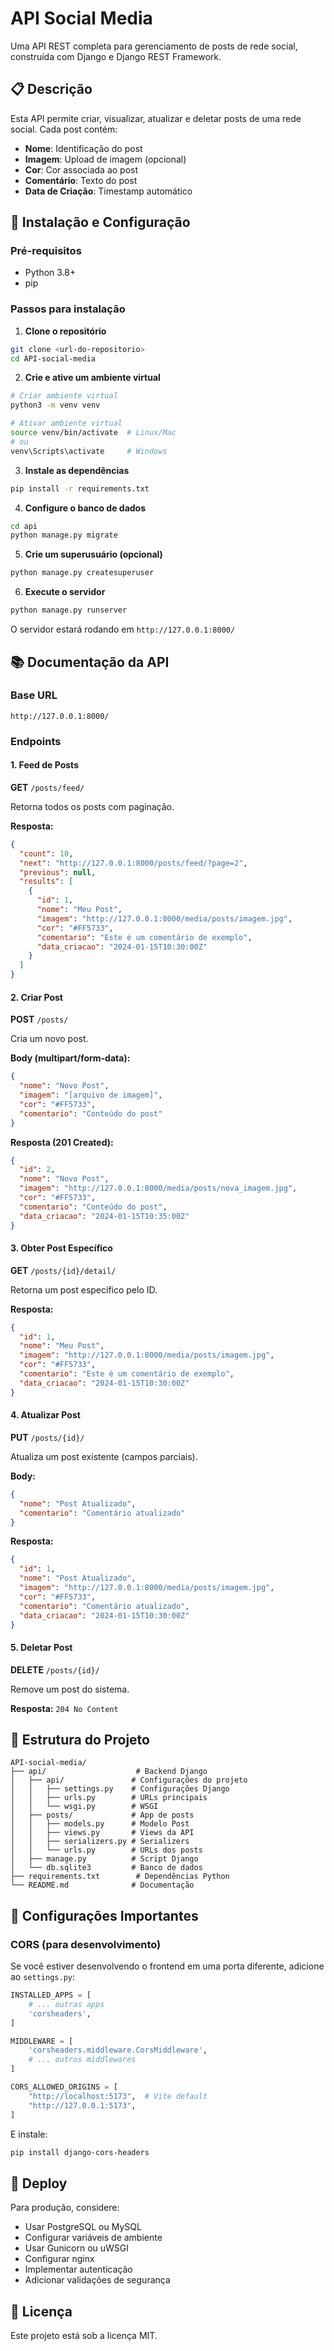 # API Social Media

Uma API REST completa para gerenciamento de posts de rede social, construída com Django e Django REST Framework.

## 📋 Descrição

Esta API permite criar, visualizar, atualizar e deletar posts de uma rede social. Cada post contém:
- **Nome**: Identificação do post
- **Imagem**: Upload de imagem (opcional)
- **Cor**: Cor associada ao post
- **Comentário**: Texto do post
- **Data de Criação**: Timestamp automático

## 🚀 Instalação e Configuração

### Pré-requisitos
- Python 3.8+
- pip

### Passos para instalação

1. **Clone o repositório**
```bash
git clone <url-do-repositorio>
cd API-social-media
```

2. **Crie e ative um ambiente virtual**
```bash
# Criar ambiente virtual
python3 -m venv venv

# Ativar ambiente virtual
source venv/bin/activate  # Linux/Mac
# ou
venv\Scripts\activate     # Windows
```

3. **Instale as dependências**
```bash
pip install -r requirements.txt
```

4. **Configure o banco de dados**
```bash
cd api
python manage.py migrate
```

5. **Crie um superusuário (opcional)**
```bash
python manage.py createsuperuser
```

6. **Execute o servidor**
```bash
python manage.py runserver
```

O servidor estará rodando em `http://127.0.0.1:8000/`

## 📚 Documentação da API

### Base URL
```
http://127.0.0.1:8000/
```

### Endpoints

#### 1. **Feed de Posts**
**GET** `/posts/feed/`

Retorna todos os posts com paginação.

**Resposta:**
```json
{
  "count": 10,
  "next": "http://127.0.0.1:8000/posts/feed/?page=2",
  "previous": null,
  "results": [
    {
      "id": 1,
      "nome": "Meu Post",
      "imagem": "http://127.0.0.1:8000/media/posts/imagem.jpg",
      "cor": "#FF5733",
      "comentario": "Este é um comentário de exemplo",
      "data_criacao": "2024-01-15T10:30:00Z"
    }
  ]
}
```

#### 2. **Criar Post**
**POST** `/posts/`

Cria um novo post.

**Body (multipart/form-data):**
```json
{
  "nome": "Novo Post",
  "imagem": "[arquivo de imagem]",
  "cor": "#FF5733",
  "comentario": "Conteúdo do post"
}
```

**Resposta (201 Created):**
```json
{
  "id": 2,
  "nome": "Novo Post",
  "imagem": "http://127.0.0.1:8000/media/posts/nova_imagem.jpg",
  "cor": "#FF5733",
  "comentario": "Conteúdo do post",
  "data_criacao": "2024-01-15T10:35:00Z"
}
```

#### 3. **Obter Post Específico**
**GET** `/posts/{id}/detail/`

Retorna um post específico pelo ID.

**Resposta:**
```json
{
  "id": 1,
  "nome": "Meu Post",
  "imagem": "http://127.0.0.1:8000/media/posts/imagem.jpg",
  "cor": "#FF5733",
  "comentario": "Este é um comentário de exemplo",
  "data_criacao": "2024-01-15T10:30:00Z"
}
```

#### 4. **Atualizar Post**
**PUT** `/posts/{id}/`

Atualiza um post existente (campos parciais).

**Body:**
```json
{
  "nome": "Post Atualizado",
  "comentario": "Comentário atualizado"
}
```

**Resposta:**
```json
{
  "id": 1,
  "nome": "Post Atualizado",
  "imagem": "http://127.0.0.1:8000/media/posts/imagem.jpg",
  "cor": "#FF5733",
  "comentario": "Comentário atualizado",
  "data_criacao": "2024-01-15T10:30:00Z"
}
```

#### 5. **Deletar Post**
**DELETE** `/posts/{id}/`

Remove um post do sistema.

**Resposta:** `204 No Content`


## 📝 Estrutura do Projeto

```
API-social-media/
├── api/                    # Backend Django
│   ├── api/               # Configurações do projeto
│   │   ├── settings.py    # Configurações Django
│   │   ├── urls.py        # URLs principais
│   │   └── wsgi.py        # WSGI
│   ├── posts/             # App de posts
│   │   ├── models.py      # Modelo Post
│   │   ├── views.py       # Views da API
│   │   ├── serializers.py # Serializers
│   │   └── urls.py        # URLs dos posts
│   ├── manage.py          # Script Django
│   └── db.sqlite3         # Banco de dados
├── requirements.txt        # Dependências Python
└── README.md              # Documentação
```

## 🔧 Configurações Importantes

### CORS (para desenvolvimento)
Se você estiver desenvolvendo o frontend em uma porta diferente, adicione ao `settings.py`:

```python
INSTALLED_APPS = [
    # ... outras apps
    'corsheaders',
]

MIDDLEWARE = [
    'corsheaders.middleware.CorsMiddleware',
    # ... outros middlewares
]

CORS_ALLOWED_ORIGINS = [
    "http://localhost:5173",  # Vite default
    "http://127.0.0.1:5173",
]
```

E instale:
```bash
pip install django-cors-headers
```

## 🚀 Deploy

Para produção, considere:
- Usar PostgreSQL ou MySQL
- Configurar variáveis de ambiente
- Usar Gunicorn ou uWSGI
- Configurar nginx
- Implementar autenticação
- Adicionar validações de segurança

## 📄 Licença

Este projeto está sob a licença MIT.